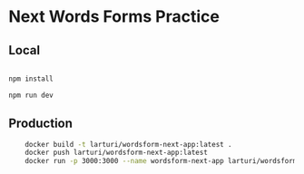 # Next Words Forms Practice

## Local

```bash

npm install

npm run dev
```

## Production

```bash
    docker build -t larturi/wordsform-next-app:latest .
    docker push larturi/wordsform-next-app:latest
    docker run -p 3000:3000 --name wordsform-next-app larturi/wordsform-next-app
```
